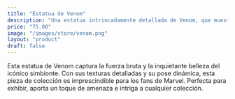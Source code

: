 ```yaml
---
title: "Estatua de Venom"
description: "Una estatua intrincadamente detallada de Venom, que muestra la forma amenazante del simbionte."
price: "75.00"
image: "/images/store/venom.png"
layout: "product"
draft: false
---
```

Esta estatua de Venom captura la fuerza bruta y la inquietante belleza del icónico simbionte. Con sus texturas detalladas y su pose dinámica, esta pieza de colección es imprescindible para los fans de Marvel. Perfecta para exhibir, aporta un toque de amenaza e intriga a cualquier colección.